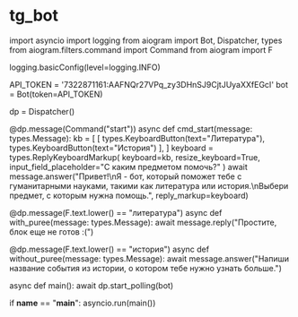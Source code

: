 # tg_bot
import asyncio
import logging
from aiogram import Bot, Dispatcher, types
from aiogram.filters.command import Command
from aiogram import F

logging.basicConfig(level=logging.INFO)

API_TOKEN = '7322871161:AAFNQr27VPq_zy3DHnSJ9CjtJUyaXXfEGcI'
bot = Bot(token=API_TOKEN)

dp = Dispatcher()


@dp.message(Command("start"))
async def cmd_start(message: types.Message):
    kb = [
        [
            types.KeyboardButton(text="Литература"),
            types.KeyboardButton(text="История")
        ],
    ]
    keyboard = types.ReplyKeyboardMarkup(
        keyboard=kb,
        resize_keyboard=True,
        input_field_placeholder="С каким предметом помочь?"
    )
    await message.answer("Привет!\nЯ - бот, который поможет тебе с гуманитарными науками, такими как литература или история.\nВыбери предмет, с которым нужна помощь.", reply_markup=keyboard)


@dp.message(F.text.lower() == "литература")
async def with_puree(message: types.Message):
    await message.reply("Простите, блок еще не готов :(")

@dp.message(F.text.lower() == "история")
async def without_puree(message: types.Message):
    await message.answer("Напиши название события из истории, о котором тебе нужно узнать больше.")



async def main():
    await dp.start_polling(bot)

if __name__ == "__main__":
    asyncio.run(main())
